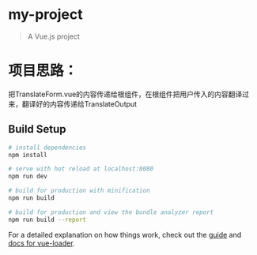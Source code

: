 # my-project

> A Vue.js project

# 项目思路：
   把TranslateForm.vue的内容传递给根组件，在根组件把用户传入的内容翻译过来，翻译好的内容传递给TranslateOutput

## Build Setup

``` bash
# install dependencies
npm install

# serve with hot reload at localhost:8080
npm run dev

# build for production with minification
npm run build

# build for production and view the bundle analyzer report
npm run build --report
```

For a detailed explanation on how things work, check out the [guide](http://vuejs-templates.github.io/webpack/) and [docs for vue-loader](http://vuejs.github.io/vue-loader).
